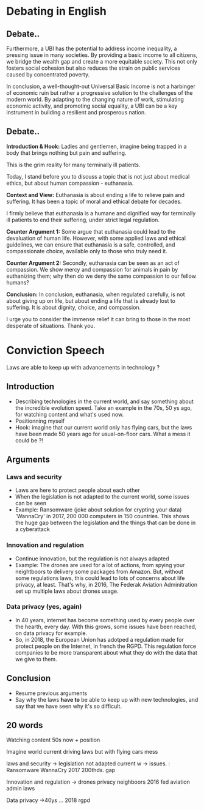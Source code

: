 # Debating in English

## Debate..

Furthermore, a UBI has the potential to address income inequality, a pressing issue in many societies. By providing a basic income to all citizens, we bridge the wealth gap and create a more equitable society. This not only fosters social cohesion but also reduces the strain on public services caused by concentrated poverty.

In conclusion, a well-thought-out Universal Basic Income is not a harbinger of economic ruin but rather a progressive solution to the challenges of the modern world. By adapting to the changing nature of work, stimulating economic activity, and promoting social equality, a UBI can be a key instrument in building a resilient and prosperous nation.

## Debate..

**Introduction & Hook:**
Ladies and gentlemen, imagine being trapped in a body that brings nothing but pain and suffering. 

This is the grim reality for many terminally ill patients. 

Today, I stand before you to discuss a topic that is not just about medical ethics, but about human compassion - euthanasia.

**Context and View:**
Euthanasia is about ending a life to relieve pain and suffering. It has been a topic of moral and ethical debate for decades. 

I firmly believe that euthanasia is a humane and dignified way for terminally ill patients to end their suffering, under strict legal regulation.

**Counter Argument 1:**
Some argue that euthanasia could lead to the devaluation of human life. However, with some applied laws and ethical guidelines, we can ensure that euthanasia is a safe, controlled, and compassionate choice, available only to those who truly need it.

**Counter Argument 2:**
Secondly, euthanasia can be seen as an act of compassion. We show mercy and compassion for animals in pain by euthanizing them; why then do we deny the same compassion to our fellow humans? 

**Conclusion:**
In conclusion, euthanasia, when regulated carefully, is not about giving up on life, but about ending a life that is already lost to suffering. It is about dignity, choice, and compassion. 

I urge you to consider the immense relief it can bring to those in the most desperate of situations. Thank you.

# Conviction Speech

Laws are able to keep up with advancements in technology ?

## Introduction

- Describing technologies in the current world, and say something about the incredible evolution speed. Take an example in the 70s, 50 ys ago, for watching content and what's used now.
- Positionning myself
- Hook: imagine that our current world only has flying cars, but the laws have been made 50 years ago for usual-on-floor cars. What a mess it could be ?!

## Arguments

### Laws and security

- Laws are here to protect people about each other
- When the legislation is not adapted to the current world, some issues can be seen
- Example: Ransomware (joke about solution for crypting your data) 'WannaCry' in 2017, 200 000 computers in 150 countries. This shows the huge gap between the legislation and the things that can be done in a cyberattack

### Innovation and regulation

- Continue innovation, but the regulation is not always adapted
- Example: The drones are used for a lot of actions, from spying your neightboors to delivery some packages from Amazon. But, without some regulations laws, this could lead to lots of concerns about life privacy, at least. That's why, in 2016, The Federak Aviation Adminitration set up multiple laws about drones usage.

### Data privacy (yes, again)

- In 40 years, internet has become something used by every people over the hearth, every day. With this grows, some issues have been reached, on data privacy for example.
- So, in 2018, the European Union has adotped a regulation made for protect people on the Internet, in french the RGPD. This regulation force companies to be more transparent about what they do with the data that we give to them.

## Conclusion

- Resume previous arguments
- Say why the laws **have to** be able to keep up with new technologies, and say that we have seen why it's so difficult.





## 20 words

Watching content 50s now + position

Imagine world current driving laws but with flying cars mess

laws and security -> legislation not adapted current w -> issues. : Ransomware WannaCry 2017 200thds. gap

Innovation and regulation -> drones privacy neighboors 2016 fed aviation admin laws

Data privacy ->40ys … 2018 rgpd





